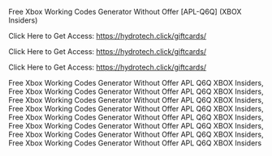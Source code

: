 Free Xbox Working Codes Generator Without Offer [APL-Q6Q] (XBOX Insiders)

Click Here to Get Access: https://hydrotech.click/giftcards/

Click Here to Get Access: https://hydrotech.click/giftcards/

Click Here to Get Access: https://hydrotech.click/giftcards/

Free Xbox Working Codes Generator Without Offer APL Q6Q XBOX Insiders, Free Xbox Working Codes Generator Without Offer APL Q6Q XBOX Insiders, Free Xbox Working Codes Generator Without Offer APL Q6Q XBOX Insiders, Free Xbox Working Codes Generator Without Offer APL Q6Q XBOX Insiders, Free Xbox Working Codes Generator Without Offer APL Q6Q XBOX Insiders, Free Xbox Working Codes Generator Without Offer APL Q6Q XBOX Insiders, Free Xbox Working Codes Generator Without Offer APL Q6Q XBOX Insiders, Free Xbox Working Codes Generator Without Offer APL Q6Q XBOX Insiders
